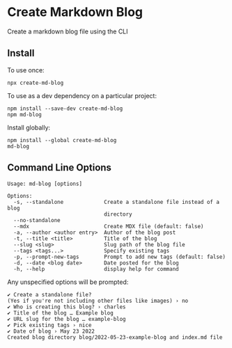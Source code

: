 # Create Markdown Blog

Create a markdown blog file using the CLI

## Install

To use once:

```
npx create-md-blog
```

To use as a dev dependency on a particular project:

```
npm install --save-dev create-md-blog
npm md-blog
```

Install globally:

```
npm install --global create-md-blog
md-blog
```

## Command Line Options

```
Usage: md-blog [options]

Options:
  -s, --standalone             Create a standalone file instead of a blog
                               directory
  --no-standalone
  --mdx                        Create MDX file (default: false)
  -a, --author <author entry>  Author of the blog post
  -t, --title <title>          Title of the blog
  --slug <slug>                Slug path of the blog file
  --tags <tags...>             Specify existing tags
  -p, --prompt-new-tags        Prompt to add new tags (default: false)
  -d, --date <blog date>       Date posted for the blog
  -h, --help                   display help for command
```

Any unspecified options will be prompted:

```
✔ Create a standalone file?
(Yes if you're not including other files like images) › no
✔ Who is creating this blog? › charles
✔ Title of the blog … Example blog
✔ URL slug for the blog … example-blog
✔ Pick existing tags › nice
✔ Date of blog › May 23 2022
Created blog directory blog/2022-05-23-example-blog and index.md file
```

